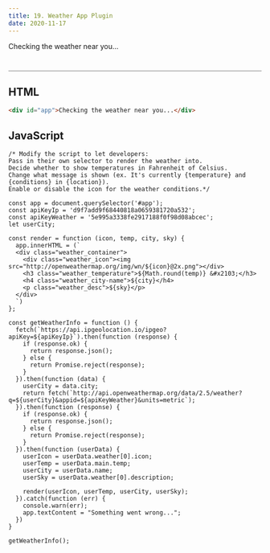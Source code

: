 ```yaml
---
title: 19. Weather App Plugin
date: 2020-11-17
---
```


<div class="output-container">

  <style type="text/css">
    #app {
      margin-top: 10px;
    }

    .weather_container {
      display: flex;
      flex-direction: column;
      align-items: center;
    }

    .weather_icon {
      margin: 0 !important;
      padding: 0 !important;
    }

    .weather_temperature {
      letter-spacing: 1.5px;
      font-size: 3.2em !important;
      margin: 0 !important;
    }

    .weather_city-name {
      font-size: 2.4em !important;
      margin: 10px 0 0 !important;
    }

    .weather_desc {
      text-transform: uppercase;
      color: #8e45ff;
      margin: 10px 0 0 !important;
    }

  </style>

  <div id="app">Checking the weather near you...</div>

  <script>
    // const app = document.querySelector('#app');
    // const apiKeyIp = 'd9f7add9f68440818a0659381720a532';
    // const apiKeyWeather = '5e995a3338fe2917188f0f98d08abcec';
    let userCity;

    // const sanitizeHTML = function (str) {
    //   return str.replace(/[^\w. ]/gi, function (c) {
    //     return '&#' + c.charCodeAt(0) + ';';
    //   });
    // }

    const getWeather = function (options) {

      // Default settings
      const defaults = {
        apiKeyIp: null,
        apiKeyWeather: null,
        selector: '#app',
        converTemp: false,
        buildInfoOrder: '{{temp}} {{city}} {{conditions}}',
        noWeather: 'Unable to get weather data at this time. Sorry!',
        showIcon: true
      };

      // Merge user settings into default
      const settings = Object.assign(defaults, options);

      // Get the #app element
      const app = document.querySelector(settings.selector);

      const FarenheitToCelcius = function (temp) {
				if (settings.convertTemp) {
					return (parseFloat(temp) * 9/5) + 32;
        }
        
				return temp;
      };
      
      const getIcon = function (fetchData) {
				if (!settings.showIcon) return '';

        const html = `
          <div class="weather_icon">
            <img src="https://openweathermap.org/img/wn/${fetchData.weather[0].icon}@2x.png">
          </div>`
				return html;
      };
      
      const buildInfoOrder = function (fetchData) {
				return settings.buildInfoOrder
					.replace('{{temp}}', fToC(sanitizeHTML(fetchData.temp)))
					.replace('{{city}}', sanitizeHTML(fetchData.city_name))
					.replace('{{conditions}}', sanitizeHTML(fetchData.weather.buildInfoOrder).toLowerCase())
      };
      
      const renderWeather = function (fetchData) {
      app.innerHTML = (`
      <div class="weather_container">
        ${getIcon(fetchData)}
        <h3 class="weather_temperature">${Math.round(settings.temp)} &#x2103;</h3>
        <h4 class="weather_city-name">${settings.city}</h4>
        <p class="weather_desc">${settings.conditions}</p>
      </div>
      `)
      };

      const renderNoWeather = function () {
				app.innerHTML = settings.noWeather;
      };
      
      if (!settings.apiKeyIp || !settings.apiKeyWeather) {
				console.warn('Please provide an API key.');
				return;
			}

      // Get the user's location by IP address
			// Then, pass that into the weather API and get the current weather
      fetch(`https://api.ipgeolocation.io/ipgeo?apiKey=${settings.apiKeyIp}`).then(function (response) {
        if (response.ok) {
          return response.json();
        } else {
          return Promise.reject(response);
        }
      }).then(function (data) {
        userCity = data.city;
        return fetch(`https://api.openweathermap.org/data/2.5/weather?q=${userCity}&appid=${settings.apiKeyWeather}&units=metric`);
      }).then(function (response) {
        if (response.ok) {
          return response.json();
        } else {
          return Promise.reject(response);
        }
      }).then(function (data) {
        console.log(data);
        renderWeather(data);
      }).catch(function (err) {
        console.warn(err);
        renderNoWeather();
      })
    }

    getWeather({
			apiKeyIp: 'd9f7add9f68440818a0659381720a532', // Replace this with your API key
      apiKeyWeather: '5e995a3338fe2917188f0f98d08abcec', // Replace this with your API key
      selector: '#app',
      converTemp: false,
      buildInfoOrder: '{{temp}} {{city}} {{conditions}}',
      noWeather: 'Unable to get weather data at this time. Sorry!',
      showIcon: true
		});
  </script>

</div>

<div class="html-container" style="border-top: .5px solid grey; margin-top: 40px;">

## HTML

```HTML
<div id="app">Checking the weather near you...</div>
```

</div>
<div class="js-container">

## JavaScript

```JS
/* Modify the script to let developers:
Pass in their own selector to render the weather into.
Decide whether to show temperatures in Fahrenheit of Celsius.
Change what message is shown (ex. It's currently {temperature} and {conditions} in {location}).
Enable or disable the icon for the weather conditions.*/

const app = document.querySelector('#app');
const apiKeyIp = 'd9f7add9f68440818a0659381720a532';
const apiKeyWeather = '5e995a3338fe2917188f0f98d08abcec';
let userCity;

const render = function (icon, temp, city, sky) {
  app.innerHTML = (`
  <div class="weather_container">
    <div class="weather_icon"><img src="http://openweathermap.org/img/wn/${icon}@2x.png"></div>
    <h3 class="weather_temperature">${Math.round(temp)} &#x2103;</h3>
    <h4 class="weather_city-name">${city}</h4>
    <p class="weather_desc">${sky}</p>
  </div>
  `)
};

const getWeatherInfo = function () {
  fetch(`https://api.ipgeolocation.io/ipgeo?apiKey=${apiKeyIp}`).then(function (response) {
    if (response.ok) {
      return response.json();
    } else {
      return Promise.reject(response);
    }
  }).then(function (data) {
    userCity = data.city;
    return fetch(`http://api.openweathermap.org/data/2.5/weather?q=${userCity}&appid=${apiKeyWeather}&units=metric`);
  }).then(function (response) {
    if (response.ok) {
      return response.json();
    } else {
      return Promise.reject(response);
    }
  }).then(function (userData) {
    userIcon = userData.weather[0].icon;
    userTemp = userData.main.temp;
    userCity = userData.name;
    userSky = userData.weather[0].description;

    render(userIcon, userTemp, userCity, userSky);
  }).catch(function (err) {
    console.warn(err);
    app.textContent = "Something went wrong...";
  })
}

getWeatherInfo();
```

</div>
